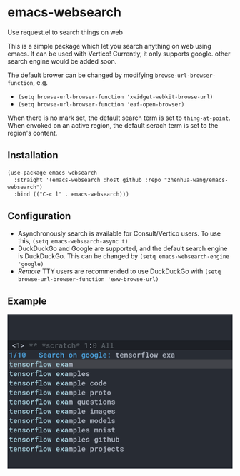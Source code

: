 # emacs-websearch
Use request.el to search things on web

This is a simple package which let you search anything on web using emacs. It can be used with Vertico! Currently, it only supports google. other search engine would be added soon.

The default brower can be changed by modifying `browse-url-browser-function`, e.g.

- `(setq browse-url-browser-function 'xwidget-webkit-browse-url)`
- `(setq browse-url-browser-function 'eaf-open-browser)`

When there is no mark set, the default search term is set to `thing-at-point`. When envoked on an active region, the default serach term is set to the region's content.

## Installation

```
(use-package emacs-websearch
  :straight '(emacs-websearch :host github :repo "zhenhua-wang/emacs-websearch")
  :bind (("C-c l" . emacs-websearch)))
```

## Configuration

- Asynchronously search is available for Consult/Vertico users. To use this, `(setq emacs-websearch-async t)`
- DuckDuckGo and Google are supported, and the default search engine is DuckDuckGo. This can be changed by `(setq emacs-websearch-engine 'google)`
- *Remote* TTY users are recommended to use DuckDuckGo with `(setq browse-url-browser-function 'eww-browse-url)`

## Example

![example](img/example.png)
